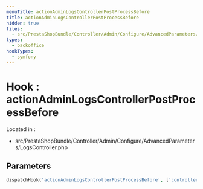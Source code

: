 ```yaml
---
menuTitle: actionAdminLogsControllerPostProcessBefore
title: actionAdminLogsControllerPostProcessBefore
hidden: true
files:
  - src/PrestaShopBundle/Controller/Admin/Configure/AdvancedParameters/LogsController.php
types:
  - backoffice
hookTypes:
  - symfony
---
```


# Hook : actionAdminLogsControllerPostProcessBefore

Located in :

  - src/PrestaShopBundle/Controller/Admin/Configure/AdvancedParameters/LogsController.php

## Parameters

```php
dispatchHook('actionAdminLogsControllerPostProcessBefore', ['controller' => $this]);
```